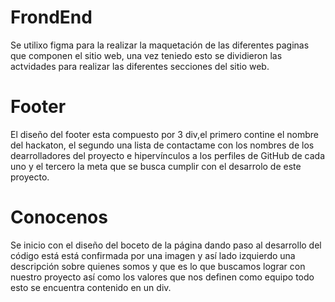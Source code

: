 # FrondEnd
Se utilixo figma para la realizar la maquetación de las diferentes paginas que componen el sitio web, una vez teniedo esto se dividieron las actvidades para realizar las diferentes secciones del sitio web.

# Footer
El diseño del footer esta compuesto por 3 div,el primero contine el nombre del hackaton, el segundo una lista de contactame con los nombres de los dearrolladores del proyecto e hipervínculos a los perfiles de GitHub de cada uno y el tercero la meta que se busca cumplir con el desarrolo de este proyecto.

# Conocenos
Se inicio con el diseño del boceto de la página dando paso al desarrollo del código está está confirmada por una imagen y así lado izquierdo una descripción sobre quienes somos y que es lo que buscamos lograr con nuestro proyecto así como los valores que nos definen como equipo todo esto se encuentra contenido en un div.
